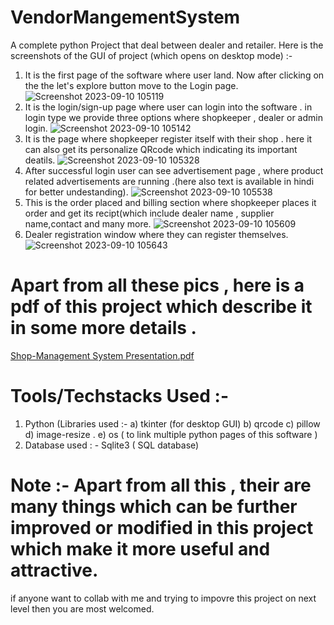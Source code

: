 # VendorMangementSystem
A complete python Project that deal between dealer and retailer. 
Here is the screenshots of the GUI  of project (which opens on desktop mode) :-
1) It is the first page of the software where user land. Now after clicking on the the let's explore button move to the Login page.
![Screenshot 2023-09-10 105119](https://github.com/theprince29/VendorMangementSystem/assets/118500436/67e10d8b-63f4-403c-86db-6b8f0cd56da5)
2) It is the login/sign-up page where user can login into the software . in login type we provide three options where shopkeeper , dealer or admin login.
![Screenshot 2023-09-10 105142](https://github.com/theprince29/VendorMangementSystem/assets/118500436/15688d84-a7ce-4234-b2a6-5da02c209206)
3) It is the page where shopkeeper register itself with their shop . here it can also get its personalize QRcode which indicating its important deatils.
![Screenshot 2023-09-10 105328](https://github.com/theprince29/VendorMangementSystem/assets/118500436/3fc66051-2f8e-482f-bb8b-bd0f4ab6e007)
4) After successful login user can see advertisement page , where product related advertisements are running .(here also text is available in hindi for better undestanding).
![Screenshot 2023-09-10 105538](https://github.com/theprince29/VendorMangementSystem/assets/118500436/885a8333-dd79-45f1-b13d-20830411a258)
5) This is the order placed and billing section where shopkeeper places it order and get its recipt(which include dealer name , supplier name,contact and many more.
![Screenshot 2023-09-10 105609](https://github.com/theprince29/VendorMangementSystem/assets/118500436/df815a89-3dad-4536-bcfc-99a22bcefd49)
6) Dealer registration window where they can register themselves.
![Screenshot 2023-09-10 105643](https://github.com/theprince29/VendorMangementSystem/assets/118500436/ee0afe8a-7190-40c8-98ac-741bb163df3f)

# Apart from all these pics , here is a pdf of this project which describe it in some more details .
[Shop-Management System Presentation.pdf](https://github.com/theprince29/VendorMangementSystem/files/12567611/Shop-Management.System.Presentation.pdf)


# Tools/Techstacks Used :-
1) Python (Libraries used :-
     a) tkinter (for desktop GUI)
     b) qrcode
     c) pillow
     d) image-resize .
     e) os ( to link multiple python pages of this software )
2) Database used : - Sqlite3 ( SQL database)

# Note :- Apart from all this ,  their are many things which can be further improved or modified  in this project which make it more useful and attractive.
 if anyone want to collab with me and trying to impovre this project on next level then you are most welcomed.
